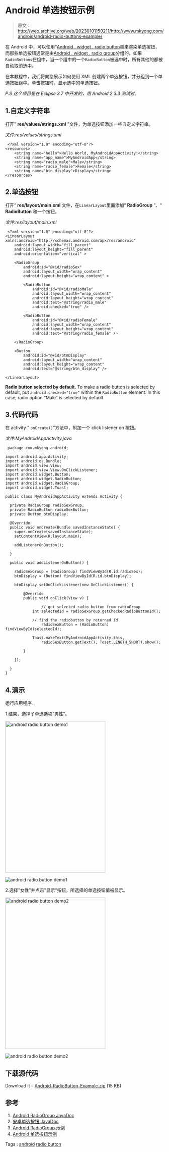 # Android 单选按钮示例

> 原文：<http://web.archive.org/web/20230101150211/http://www.mkyong.com/android/android-radio-buttons-example/>

在 Android 中，可以使用“[Android . widget . radio button](http://web.archive.org/web/20200615071623/http://developer.android.com/reference/android/widget/RadioButton.html)类来渲染单选按钮，而那些单选按钮通常是由[Android . widget . radio group](http://web.archive.org/web/20200615071623/http://developer.android.com/reference/android/widget/RadioGroup.html)分组的。如果`RadioButtons`在组中，当一个组中的一个`RadioButton`被选中时，所有其他的都被自动取消选中。

在本教程中，我们将向您展示如何使用 XML 创建两个单选按钮，并分组到一个单选按钮组中。单击按钮时，显示选中的单选按钮。

*P.S 这个项目是在 Eclipse 3.7 中开发的，用 Android 2.3.3 测试过。*

## 1.自定义字符串

打开" **res/values/strings.xml** "文件，为单选按钮添加一些自定义字符串。

*文件:res/values/strings.xml*

```
 <?xml version="1.0" encoding="utf-8"?>
<resources>
    <string name="hello">Hello World, MyAndroidAppActivity!</string>
    <string name="app_name">MyAndroidApp</string>
    <string name="radio_male">Male</string>
    <string name="radio_female">Female</string>
    <string name="btn_display">Display</string>
</resources> 
```

## 2.单选按钮

打开“ **res/layout/main.xml** 文件，在`LinearLayout`里面添加“ **RadioGroup** ”、“ **RadioButton** 和一个按钮。

*文件:res/layout/main.xml*

```
 <?xml version="1.0" encoding="utf-8"?>
<LinearLayout xmlns:android="http://schemas.android.com/apk/res/android"
    android:layout_width="fill_parent"
    android:layout_height="fill_parent"
    android:orientation="vertical" >

    <RadioGroup
        android:id="@+id/radioSex"
        android:layout_width="wrap_content"
        android:layout_height="wrap_content" >

        <RadioButton
            android:id="@+id/radioMale"
            android:layout_width="wrap_content"
            android:layout_height="wrap_content"
            android:text="@string/radio_male" 
            android:checked="true" />

        <RadioButton
            android:id="@+id/radioFemale"
            android:layout_width="wrap_content"
            android:layout_height="wrap_content"
            android:text="@string/radio_female" />

    </RadioGroup>

    <Button
        android:id="@+id/btnDisplay"
        android:layout_width="wrap_content"
        android:layout_height="wrap_content"
        android:text="@string/btn_display" />

</LinearLayout> 
```

**Radio button selected by default.**
To make a radio button is selected by default, put `android:checked="true"` within the `RadioButton` element. In this case, radio option “Male” is selected by default.

## 3.代码代码

在 activity " `onCreate()`"方法中，附加一个 click listener on 按钮。

*文件:MyAndroidAppActivity.java*

```
 package com.mkyong.android;

import android.app.Activity;
import android.os.Bundle;
import android.view.View;
import android.view.View.OnClickListener;
import android.widget.Button;
import android.widget.RadioButton;
import android.widget.RadioGroup;
import android.widget.Toast;

public class MyAndroidAppActivity extends Activity {

  private RadioGroup radioSexGroup;
  private RadioButton radioSexButton;
  private Button btnDisplay;

  @Override
  public void onCreate(Bundle savedInstanceState) {
	super.onCreate(savedInstanceState);
	setContentView(R.layout.main);

	addListenerOnButton();

  }

  public void addListenerOnButton() {

	radioSexGroup = (RadioGroup) findViewById(R.id.radioSex);
	btnDisplay = (Button) findViewById(R.id.btnDisplay);

	btnDisplay.setOnClickListener(new OnClickListener() {

		@Override
		public void onClick(View v) {

		        // get selected radio button from radioGroup
			int selectedId = radioSexGroup.getCheckedRadioButtonId();

			// find the radiobutton by returned id
		        radioSexButton = (RadioButton) findViewById(selectedId);

			Toast.makeText(MyAndroidAppActivity.this,
				radioSexButton.getText(), Toast.LENGTH_SHORT).show();

		}

	});

  }
} 
```

## 4.演示

运行应用程序。

1.结果，选择了单选选项“男性”。

<noscript><img src="img/358b2bdef6bead739209328cbb0f395a.png" alt="android radio button demo1" title="android-radio-demo1" width="318" height="480" data-original-src="http://web.archive.org/web/20200615071623im_/http://www.mkyong.com/wp-content/uploads/2011/11/android-radio-demo1.png"/></noscript>

![android radio button demo1](img/44df68e5d7235ae081d285218f53c7d5.png "android-radio-demo1")

2.选择"女性"并点击"显示"按钮，所选择的单选按钮值被显示。

<noscript><img src="img/1273cc35381d6a76dbfff379f65fe0d6.png" alt="android radio button demo2" title="android-radio-demo2" width="318" height="480" data-original-src="http://web.archive.org/web/20200615071623im_/http://www.mkyong.com/wp-content/uploads/2011/11/android-radio-demo2.png"/></noscript>

![android radio button demo2](img/044b477d69f9ef53481f1b1cc5aa8678.png "android-radio-demo2")

## 下载源代码

Download it – [Android-RadioButton-Example.zip](http://web.archive.org/web/20200615071623/http://www.mkyong.com/wp-content/uploads/2011/11/Android-RadioButton-Example.zip) (15 KB)

## 参考

1.  [Android RadioGroup JavaDoc](http://web.archive.org/web/20200615071623/http://developer.android.com/reference/android/widget/RadioGroup.html)
2.  [安卓单选按钮 JavaDoc](http://web.archive.org/web/20200615071623/http://developer.android.com/reference/android/widget/RadioButton.html)
3.  [Android RadioGroup 示例](http://web.archive.org/web/20200615071623/http://developer.android.com/resources/samples/ApiDemos/src/com/example/android/apis/view/RadioGroup1.html)
4.  [Android 单选按钮示例](http://web.archive.org/web/20200615071623/http://developer.android.com/resources/tutorials/views/hello-formstuff.html#RadioButtons)

Tags : [android](http://web.archive.org/web/20200615071623/https://mkyong.com/tag/android/) [radio button](http://web.archive.org/web/20200615071623/https://mkyong.com/tag/radio-button/)<input type="hidden" id="mkyong-current-postId" value="10213">